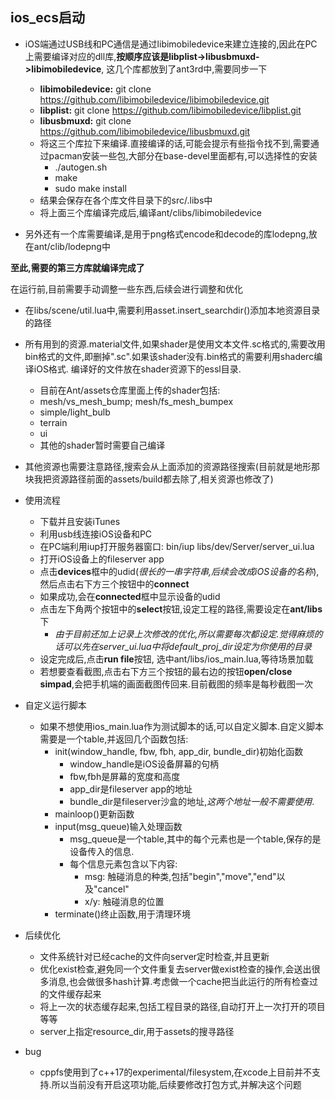 ## ios_ecs启动

+ iOS端通过USB线和PC通信是通过libimobiledevice来建立连接的,因此在PC上需要编译对应的dll库,**按顺序应该是libplist->libusbmuxd->libimobiledevice**, 这几个库都放到了ant3rd中,需要同步一下
	+ **libimobiledevice:** git clone https://github.com/libimobiledevice/libimobiledevice.git
	+ **libplist:** git clone https://github.com/libimobiledevice/libplist.git
	+ **libusbmuxd:** git clone https://github.com/libimobiledevice/libusbmuxd.git
	+ 将这三个库拉下来编译.直接编译的话,可能会提示有些指令找不到,需要通过pacman安装一些包,大部分在base-devel里面都有,可以选择性的安装
		+ ./autogen.sh
		+ make
		+ sudo make install
	+ 结果会保存在各个库文件目录下的src/.libs中
	+ 将上面三个库编译完成后,编译ant/clibs/libimobiledevice
		
+ 另外还有一个库需要编译,是用于png格式encode和decode的库lodepng,放在ant/clib/lodepng中

**至此,需要的第三方库就编译完成了**

在运行前,目前需要手动调整一些东西,后续会进行调整和优化
+ 在libs/scene/util.lua中,需要利用asset.insert_searchdir()添加本地资源目录的路径

+ 所有用到的资源.material文件,如果shader是使用文本文件.sc格式的,需要改用bin格式的文件,即删掉".sc".如果该shader没有.bin格式的需要利用shaderc编译iOS格式. 编译好的文件放在shader资源下的essl目录. 
	+ 目前在Ant/assets仓库里面上传的shader包括:
	+ mesh/vs_mesh_bump; mesh/fs_mesh_bumpex
	+ simple/light_bulb
	+ terrain
	+ ui	
	+ 其他的shader暂时需要自己编译
+ 其他资源也需要注意路径,搜索会从上面添加的资源路径搜索(目前就是地形那块我把资源路径前面的assets/build都去除了,相关资源也修改了)


+ 使用流程
	+ 下载并且安装iTunes
	+ 利用usb线连接iOS设备和PC
	+ 在PC端利用iup打开服务器窗口: bin/iup libs/dev/Server/server_ui.lua
	+ 打开iOS设备上的fileserver app
	+ 点击**devices**框中的udid(*很长的一串字符串,后续会改成iOS设备的名称*),然后点击右下方三个按钮中的**connect**
	+ 如果成功,会在**connected**框中显示设备的udid
	+ 点击左下角两个按钮中的**select**按钮,设定工程的路径,需要设定在**ant/libs**下
		+ *由于目前还加上记录上次修改的优化,所以需要每次都设定.觉得麻烦的话可以先在server\_ui.lua中将default\_proj\_dir设定为你使用的目录*
	+ 设定完成后,点击**run file**按钮, 选中ant/libs/ios_main.lua,等待场景加载
	+ 若想要查看截图,点击右下方三个按钮的最右边的按钮**open/close simpad**,会把手机端的画面截图传回来.目前截图的频率是每秒截图一次

+ 自定义运行脚本
	+ 如果不想使用ios_main.lua作为测试脚本的话,可以自定义脚本.自定义脚本需要是一个table,并返回几个函数包括:
		+ init(window_handle, fbw, fbh, app_dir, bundle_dir)初始化函数
			+ window_handle是iOS设备屏幕的句柄
			+ fbw,fbh是屏幕的宽度和高度
			+ app_dir是fileserver app的地址
			+ bundle_dir是fileserver沙盒的地址,*这两个地址一般不需要使用*.
		+ mainloop()更新函数
		+ input(msg_queue)输入处理函数
			+ msg_queue是一个table,其中的每个元素也是一个table,保存的是设备传入的信息.
			+ 每个信息元素包含以下内容:
				+ msg: 触碰消息的种类,包括"begin","move","end"以及"cancel"
				+ x/y: 触碰消息的位置
		+ terminate()终止函数,用于清理环境


+ 后续优化
	+ 文件系统针对已经cache的文件向server定时检查,并且更新
	+ 优化exist检查,避免同一个文件重复去server做exist检查的操作,会送出很多消息,也会做很多hash计算.考虑做一个cache把当此运行的所有检查过的文件缓存起来
	+ 将上一次的状态缓存起来,包括工程目录的路径,自动打开上一次打开的项目等等
	+ server上指定resource_dir,用于assets的搜寻路径
	

+ bug
	+ cppfs使用到了c++17的experimental/filesystem,在xcode上目前并不支持.所以当前没有开启这项功能,后续要修改打包方式,并解决这个问题

